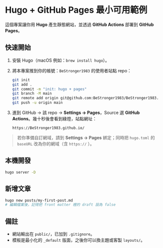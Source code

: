 # Hugo + GitHub Pages 最小可用範例

這個專案讓你用 **Hugo** 產生靜態網站，並透過 **GitHub Actions** 部署到 **GitHub Pages**。

## 快速開始

1. 安裝 Hugo（macOS 例如：`brew install hugo`）。
2. 將本專案推到你的帳號：`BeStronger1983` 的使用者站點 repo：

   ```bash
   git init
   git add .
   git commit -m "init: hugo + pages"
   git branch -M main
   git remote add origin git@github.com:BeStronger1983/BeStronger1983.github.io.git
   git push -u origin main
   ```

3. 進到 GitHub → 該 repo → **Settings → Pages**，Source 選 **GitHub Actions**。幾十秒後會看到綠燈，站點網址：

   `https://BeStronger1983.github.io/`

> 若你準備自訂網域，請到 **Settings → Pages** 綁定；同時把 `hugo.toml` 的 `baseURL` 改為你的網域（含 `https://` ）。

## 本機開發

```bash
hugo server -D
```

## 新增文章

```bash
hugo new posts/my-first-post.md
# 編輯檔案後，記得把 front matter 裡的 draft 設為 false
```

## 備註
- 網站輸出在 `public/`，已加到 `.gitignore`。
- 模板是最小化的 `_default` 版面，之後你可以換主題或客製 `layouts/`。
